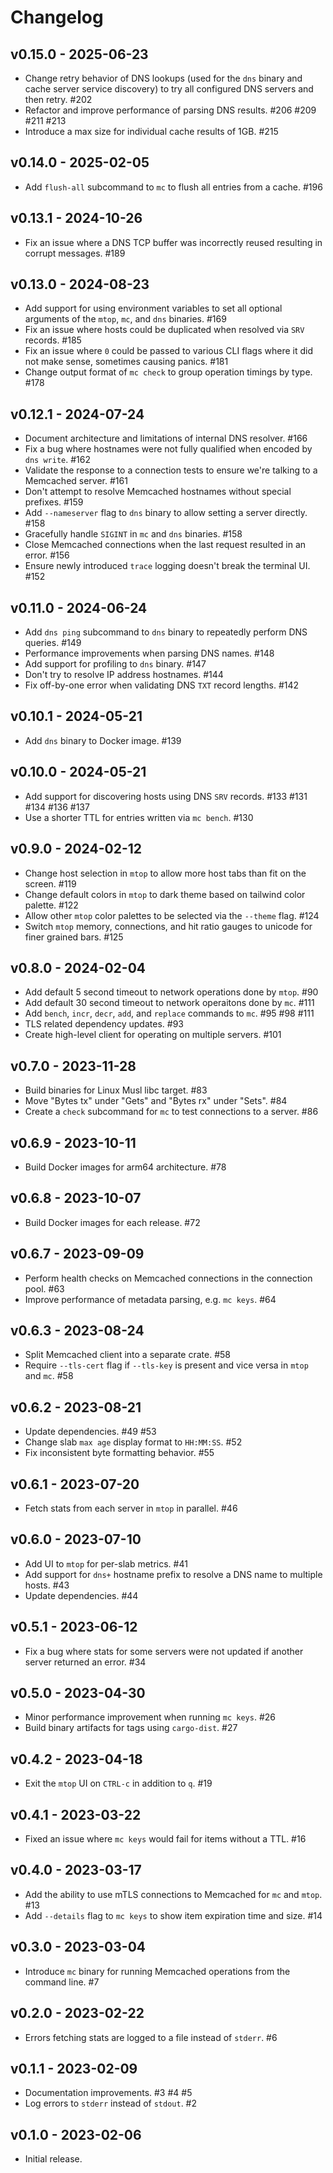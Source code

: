 # Changelog

## v0.15.0 - 2025-06-23

- Change retry behavior of DNS lookups (used for the `dns` binary and cache server
  service discovery) to try all configured DNS servers and then retry. #202
- Refactor and improve performance of parsing DNS results. #206 #209 #211 #213
- Introduce a max size for individual cache results of 1GB. #215

## v0.14.0 - 2025-02-05

- Add `flush-all` subcommand to `mc` to flush all entries from a cache. #196

## v0.13.1 - 2024-10-26

- Fix an issue where a DNS TCP buffer was incorrectly reused resulting in corrupt messages. #189

## v0.13.0 - 2024-08-23

- Add support for using environment variables to set all optional arguments
  of the `mtop`, `mc`, and `dns` binaries. #169
- Fix an issue where hosts could be duplicated when resolved via `SRV` records.
  #185
- Fix an issue where `0` could be passed to various CLI flags where it did not
  make sense, sometimes causing panics. #181
- Change output format of `mc check` to group operation timings by type. #178

## v0.12.1 - 2024-07-24

- Document architecture and limitations of internal DNS resolver. #166
- Fix a bug where hostnames were not fully qualified when encoded by 
  `dns write`. #162
- Validate the response to a connection tests to ensure we're talking to a
  Memcached server. #161
- Don't attempt to resolve Memcached hostnames without special prefixes. #159
- Add `--nameserver` flag to `dns` binary to allow setting a server 
  directly. #158
- Gracefully handle `SIGINT` in `mc` and `dns` binaries. #158
- Close Memcached connections when the last request resulted in an error. #156
- Ensure newly introduced `trace` logging doesn't break the terminal UI. #152

## v0.11.0 - 2024-06-24

- Add `dns ping` subcommand to `dns` binary to repeatedly perform DNS queries. #149
- Performance improvements when parsing DNS names. #148
- Add support for profiling to `dns` binary. #147
- Don't try to resolve IP address hostnames. #144
- Fix off-by-one error when validating DNS `TXT` record lengths. #142

## v0.10.1 - 2024-05-21

- Add `dns` binary to Docker image. #139

## v0.10.0 - 2024-05-21

- Add support for discovering hosts using DNS `SRV` records. #133 #131 #134 #136 #137
- Use a shorter TTL for entries written via `mc bench`. #130

## v0.9.0 - 2024-02-12

- Change host selection in `mtop` to allow more host tabs than fit on the
  screen. #119
- Change default colors in `mtop` to dark theme based on tailwind color
  palette. #122
- Allow other `mtop` color palettes to be selected via the `--theme` flag. #124
- Switch `mtop` memory, connections, and hit ratio gauges to unicode for finer
  grained bars. #125

## v0.8.0 - 2024-02-04

- Add default 5 second timeout to network operations done by `mtop`. #90
- Add default 30 second timeout to network operaitons done by `mc`. #111
- Add `bench`, `incr`, `decr`, `add`, and `replace` commands to `mc`. #95 #98 #111
- TLS related dependency updates. #93
- Create high-level client for operating on multiple servers. #101

## v0.7.0 - 2023-11-28

- Build binaries for Linux Musl libc target. #83
- Move "Bytes tx" under "Gets" and "Bytes rx" under "Sets". #84
- Create a `check` subcommand for `mc` to test connections to a server. #86

## v0.6.9 - 2023-10-11

- Build Docker images for arm64 architecture. #78

## v0.6.8 - 2023-10-07

- Build Docker images for each release. #72

## v0.6.7 - 2023-09-09

- Perform health checks on Memcached connections in the connection pool. #63
- Improve performance of metadata parsing, e.g. `mc keys`. #64

## v0.6.3 - 2023-08-24

- Split Memcached client into a separate crate. #58
- Require `--tls-cert` flag if `--tls-key` is present and vice versa in `mtop` and `mc`. #58

## v0.6.2 - 2023-08-21

- Update dependencies. #49 #53
- Change slab `max age` display format to `HH:MM:SS`. #52
- Fix inconsistent byte formatting behavior. #55

## v0.6.1 - 2023-07-20

- Fetch stats from each server in `mtop` in parallel. #46

## v0.6.0 - 2023-07-10

- Add UI to `mtop` for per-slab metrics. #41
- Add support for `dns+` hostname prefix to resolve a DNS name to multiple hosts. #43
- Update dependencies. #44

## v0.5.1 - 2023-06-12

- Fix a bug where stats for some servers were not updated if another server returned an error. #34

## v0.5.0 - 2023-04-30

- Minor performance improvement when running `mc keys`. #26
- Build binary artifacts for tags using `cargo-dist`. #27

## v0.4.2 - 2023-04-18

- Exit the `mtop` UI on `CTRL-c` in addition to `q`. #19

## v0.4.1 - 2023-03-22

- Fixed an issue where `mc keys` would fail for items without a TTL. #16

## v0.4.0 - 2023-03-17

- Add the ability to use mTLS connections to Memcached for `mc` and `mtop`. #13
- Add `--details` flag to `mc keys` to show item expiration time and size. #14

## v0.3.0 - 2023-03-04

- Introduce `mc` binary for running Memcached operations from the command line. #7

## v0.2.0 - 2023-02-22

- Errors fetching stats are logged to a file instead of `stderr`. #6

## v0.1.1 - 2023-02-09

- Documentation improvements. #3 #4 #5
- Log errors to `stderr` instead of `stdout`. #2

## v0.1.0 - 2023-02-06

- Initial release.

